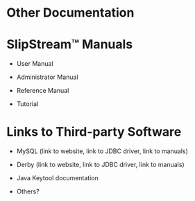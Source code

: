 Other Documentation
===================

SlipStream™ Manuals
===================

-   User Manual

-   Administrator Manual

-   Reference Manual

-   Tutorial

Links to Third-party Software
=============================

-   MySQL (link to website, link to JDBC driver, link to manuals)

-   Derby (link to website, link to JDBC driver, link to manuals)

-   Java Keytool documentation

-   Others?


